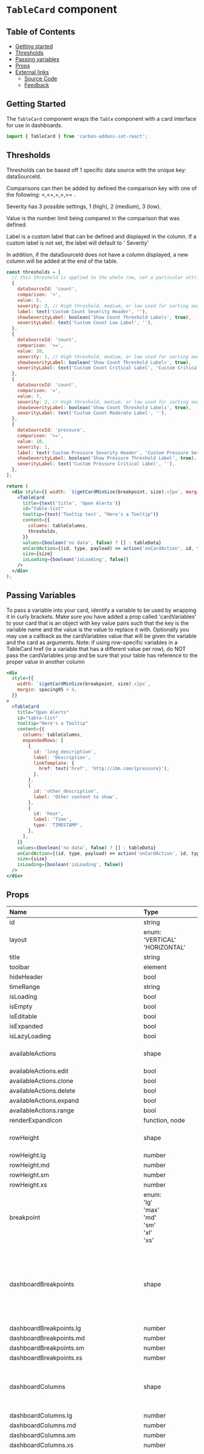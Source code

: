 # `TableCard` component

## Table of Contents

- [Getting started](#getting-started)
- [Thresholds](#thresholds)
- [Passing variables](#passing-variables)
- [Props](#props)
- [External links](#external-links)
  - [Source Code](#source-code)
  - [Feedback](#feedback)

## Getting Started

The `TableCard` component wraps the `Table` component with a card interface for use in dashboards.

```jsx
import { TableCard } from 'carbon-addons-iot-react';
```

## Thresholds

Thresholds can be based off 1 specific data source with the unique key: dataSourceId.

Comparisons can then be added by defined the comparison key with one of the following: <,<=,=,>,>= .

Severity has 3 possible settings, 1 (high), 2 (medium), 3 (low).

Value is the number limit being compared in the comparison that was defined.

Label is a custom label that can be defined and displayed in the column. If a custom label is not set,
the label will default to '<dataSourceId> Severity'

In addition, if the dataSourceId does not have a column displayed, a new column will be added at the end
of the table.

```jsx
const thresholds = [
  // this threshold is applied to the whole row, not a particular attribute
  {
    dataSourceId: 'count',
    comparison: '<',
    value: 5,
    severity: 3, // High threshold, medium, or low used for sorting and defined filtration
    label: text('Custom Count Severity Header', ''),
    showSeverityLabel: boolean('Show Count Threshold Labels', true),
    severityLabel: text('Custom Count Low Label', ''),
  },
  {
    dataSourceId: 'count',
    comparison: '>=',
    value: 10,
    severity: 1, // High threshold, medium, or low used for sorting and defined filtration
    showSeverityLabel: boolean('Show Count Threshold Labels', true),
    severityLabel: text('Custom Count Critical Label', 'Custom Critical'),
  },
  {
    dataSourceId: 'count',
    comparison: '=',
    value: 7,
    severity: 2, // High threshold, medium, or low used for sorting and defined filtration
    showSeverityLabel: boolean('Show Count Threshold Labels', true),
    severityLabel: text('Custom Count Moderate Label', ''),
  },
  {
    dataSourceId: 'pressure',
    comparison: '>=',
    value: 10,
    severity: 1,
    label: text('Custom Pressure Severity Header', 'Custom Pressure Severity Header'),
    showSeverityLabel: boolean('Show Pressure Threshold Label', true),
    severityLabel: text('Custom Pressure Critical Label', ''),
  },
];

return (
  <div style={{ width: `${getCardMinSize(breakpoint, size).x}px`, margin: 20 }}>
    <TableCard
      title={text('title', 'Open Alerts')}
      id="table-list"
      tooltip={text('Tooltip text', "Here's a Tooltip")}
      content={{
        columns: tableColumns,
        thresholds,
      }}
      values={boolean('no data', false) ? [] : tableData}
      onCardAction={(id, type, payload) => action('onCardAction', id, type, payload)}
      size={size}
      isLoading={boolean('isLoading', false)}
    />
  </div>
);
```

## Passing Variables

To pass a variable into your card, identify a variable to be used by wrapping it in curly brackets.
Make sure you have added a prop called 'cardVariables' to your card that is an object with key value pairs such that the key is the variable name and the value is the value to replace it with.
Optionally you may use a callback as the cardVariables value that will be given the variable and the card as arguments.
Note: if using row-specific variables in a TableCard href (ie a variable that has a different value per row),
do NOT pass the cardVariables prop and be sure that your table has reference to the proper value in another column

```jsx
<div
  style={{
    width: `${getCardMinSize(breakpoint, size).x}px`,
    margin: spacing05 + 4,
  }}
>
  <TableCard
    title="Open Alerts"
    id="table-list"
    tooltip="Here's a Tooltip"
    content={{
      columns: tableColumns,
      expandedRows: [
        {
          id: 'long_description',
          label: 'Description',
          linkTemplate: {
            href: text('href', 'http://ibm.com/{pressure}'),
          },
        },
        {
          id: 'other_description',
          label: 'Other content to show',
        },
        {
          id: 'hour',
          label: 'Time',
          type: 'TIMESTAMP',
        },
      ],
    }}
    values={boolean('no data', false) ? [] : tableData}
    onCardAction={(id, type, payload) => action('onCardAction', id, type, payload)}
    size={size}
    isLoading={boolean('isLoading', false)}
  />
</div>
```

## Props

| Name                                           | Type                                                                                                                                                                     | Default                                                                   | Description                                                                                                                                        |
| :--------------------------------------------- | :----------------------------------------------------------------------------------------------------------------------------------------------------------------------- | :------------------------------------------------------------------------ | :------------------------------------------------------------------------------------------------------------------------------------------------- |
| id                                             | string                                                                                                                                                                   |                                                                           |                                                                                                                                                    |
| layout                                         | enum: <br/>'VERTICAL'<br/>'HORIZONTAL'<br/>                                                                                                                              |                                                                           |                                                                                                                                                    |
| title                                          | string                                                                                                                                                                   | undefined                                                                 |                                                                                                                                                    |
| toolbar                                        | element                                                                                                                                                                  | undefined                                                                 |                                                                                                                                                    |
| hideHeader                                     | bool                                                                                                                                                                     | false                                                                     |                                                                                                                                                    |
| timeRange                                      | string                                                                                                                                                                   | undefined                                                                 |                                                                                                                                                    |
| isLoading                                      | bool                                                                                                                                                                     | false                                                                     |                                                                                                                                                    |
| isEmpty                                        | bool                                                                                                                                                                     | false                                                                     |                                                                                                                                                    |
| isEditable                                     | bool                                                                                                                                                                     | false                                                                     |                                                                                                                                                    |
| isExpanded                                     | bool                                                                                                                                                                     | false                                                                     |                                                                                                                                                    |
| isLazyLoading                                  | bool                                                                                                                                                                     | false                                                                     |                                                                                                                                                    |
| availableActions                               | shape                                                                                                                                                                    | { edit: false, clone: false, delete: false, range: false, expand: false,} |                                                                                                                                                    |
| availableActions.edit                          | bool                                                                                                                                                                     |                                                                           |                                                                                                                                                    |
| availableActions.clone                         | bool                                                                                                                                                                     |                                                                           |                                                                                                                                                    |
| availableActions.delete                        | bool                                                                                                                                                                     |                                                                           |                                                                                                                                                    |
| availableActions.expand                        | bool                                                                                                                                                                     |                                                                           |                                                                                                                                                    |
| availableActions.range                         | bool                                                                                                                                                                     |                                                                           |                                                                                                                                                    |
| renderExpandIcon                               | function, node                                                                                                                                                           | undefined                                                                 |                                                                                                                                                    |
| rowHeight                                      | shape                                                                                                                                                                    |                                                                           | Row height in pixels for each layout                                                                                                               |
| rowHeight.lg                                   | number                                                                                                                                                                   |                                                                           |                                                                                                                                                    |
| rowHeight.md                                   | number                                                                                                                                                                   |                                                                           |                                                                                                                                                    |
| rowHeight.sm                                   | number                                                                                                                                                                   |                                                                           |                                                                                                                                                    |
| rowHeight.xs                                   | number                                                                                                                                                                   |                                                                           |                                                                                                                                                    |
| breakpoint                                     | enum: <br>'lg'<br>'max'<br>'md'<br>'sm'<br>'xl'<br>'xs'<br>                                                                                                              |                                                                           |                                                                                                                                                    |
| dashboardBreakpoints                           | shape                                                                                                                                                                    |                                                                           | media query pixel measurement that determines which particular dashboard layout should be used                                                     |
| dashboardBreakpoints.lg                        | number                                                                                                                                                                   |                                                                           |                                                                                                                                                    |
| dashboardBreakpoints.md                        | number                                                                                                                                                                   |                                                                           |                                                                                                                                                    |
| dashboardBreakpoints.sm                        | number                                                                                                                                                                   |                                                                           |                                                                                                                                                    |
| dashboardBreakpoints.xs                        | number                                                                                                                                                                   |                                                                           |                                                                                                                                                    |
| dashboardColumns                               | shape                                                                                                                                                                    |                                                                           | map of number of columns to a given dashboard layout                                                                                               |
| dashboardColumns.lg                            | number                                                                                                                                                                   |                                                                           |                                                                                                                                                    |
| dashboardColumns.md                            | number                                                                                                                                                                   |                                                                           |                                                                                                                                                    |
| dashboardColumns.sm                            | number                                                                                                                                                                   |                                                                           |                                                                                                                                                    |
| dashboardColumns.xs                            | number                                                                                                                                                                   |                                                                           |                                                                                                                                                    |
| cardDimensions                                 | shape [see cardDimensions prop](#carddimensions-prop)                                                                                                                    |                                                                           | array of configurable sizes to dimensions. The numbered sizes represent the number of columns and rows the card spans at that size and breakpoint. |
| i18n                                           | shape                                                                                                                                                                    |                                                                           |                                                                                                                                                    |
| i18n.noDataLabel                               | string                                                                                                                                                                   | 'No data is available for this time range.'                               |                                                                                                                                                    |
| i18n.noDataShortLabel                          | string                                                                                                                                                                   | 'No data'                                                                 |                                                                                                                                                    |
| i18n.errorLoadingDataLabel                     | string                                                                                                                                                                   | 'Error loading data for this card: '                                      |                                                                                                                                                    |
| i18n.errorLoadingDataShortLabel                | string                                                                                                                                                                   | 'Data error.'                                                             |                                                                                                                                                    |
| i18n.rollingPeriodLabel                        | string                                                                                                                                                                   | 'Rolling period'                                                          |                                                                                                                                                    |
| i18n.last24HoursLabel                          | string                                                                                                                                                                   | 'Last 24 hrs'                                                             |                                                                                                                                                    |
| i18n.last7DaysLabel                            | string                                                                                                                                                                   | 'Last 7 days'                                                             |                                                                                                                                                    |
| i18n.lastMonthLabel                            | string                                                                                                                                                                   | 'Last month'                                                              |                                                                                                                                                    |
| i18n.lastQuarterLabel                          | string                                                                                                                                                                   | 'Last quarter'                                                            |                                                                                                                                                    |
| i18n.periodToDateLabel                         | string                                                                                                                                                                   | 'Period to date'                                                          |                                                                                                                                                    |
| i18n.thisWeekLabel                             | string                                                                                                                                                                   | 'This week'                                                               |                                                                                                                                                    |
| i18n.thisMonthLabel                            | string                                                                                                                                                                   | 'This month'                                                              |                                                                                                                                                    |
| i18n.thisQuarterLabel                          | string                                                                                                                                                                   | 'This quarter'                                                            |                                                                                                                                                    |
| i18n.thisYearLabel                             | string                                                                                                                                                                   | 'This year'                                                               |                                                                                                                                                    |
| i18n.hourlyLabel                               | string                                                                                                                                                                   | 'Hourly'                                                                  |                                                                                                                                                    |
| i18n.dailyLabel                                | string                                                                                                                                                                   | 'Daily'                                                                   |                                                                                                                                                    |
| i18n.weeklyLabel                               | string                                                                                                                                                                   | 'Weekly'                                                                  |                                                                                                                                                    |
| i18n.monthlyLabel                              | string                                                                                                                                                                   | 'Monthly'                                                                 |                                                                                                                                                    |
| i18n.defaultLabel                              | node                                                                                                                                                                     | 'Default'                                                                 |                                                                                                                                                    |
| i18n.selectTimeRangeLabel                      | string                                                                                                                                                                   | 'Select time range'                                                       |                                                                                                                                                    |
| i18n.editCardLabel                             | string                                                                                                                                                                   | 'Edit card'                                                               |                                                                                                                                                    |
| i18n.cloneCardLabel                            | string                                                                                                                                                                   | 'Clone card'                                                              |                                                                                                                                                    |
| i18n.deleteCardLabel                           | string                                                                                                                                                                   | 'Delete card'                                                             |                                                                                                                                                    |
| i18n.expandLabel                               | string                                                                                                                                                                   | 'Expand to fullscreen'                                                    |                                                                                                                                                    |
| i18n.closeLabel                                | string                                                                                                                                                                   | 'Close'                                                                   |                                                                                                                                                    |
| i18n.loadingDataLabel                          | string                                                                                                                                                                   |                                                                           |                                                                                                                                                    |
| i18n.overflowMenuDescription                   | string                                                                                                                                                                   | 'Open and close list of options'                                          |                                                                                                                                                    |
| i18n.criticalLabel                             | string                                                                                                                                                                   | 'Critical'                                                                |                                                                                                                                                    |
| i18n.moderateLabel                             | string                                                                                                                                                                   | 'Moderate'                                                                |                                                                                                                                                    |
| i18n.lowLabel                                  | string                                                                                                                                                                   | 'Low'                                                                     |                                                                                                                                                    |
| i18n.selectSeverityPlaceholder                 | string                                                                                                                                                                   | 'Select a severity'                                                       |                                                                                                                                                    |
| i18n.searchPlaceholder                         | string                                                                                                                                                                   | 'Search'                                                                  |                                                                                                                                                    |
| i18n.filterButtonAria                          | string                                                                                                                                                                   | 'Filters'                                                                 |                                                                                                                                                    |
| i18n.defaultFilterStringPlaceholdText          | string                                                                                                                                                                   | 'Type and hit enter to apply'                                             |                                                                                                                                                    |
| i18n.downloadIconDescription                   | string                                                                                                                                                                   | 'Download table content'                                                  |                                                                                                                                                    |
| onMouseDown                                    | function                                                                                                                                                                 | undefined                                                                 |                                                                                                                                                    |
| onMouseUp                                      | function                                                                                                                                                                 | undefined                                                                 |                                                                                                                                                    |
| onTouchEnd                                     | function                                                                                                                                                                 | undefined                                                                 |                                                                                                                                                    |
| onTouchStart                                   | function                                                                                                                                                                 | undefined                                                                 |                                                                                                                                                    |
| onScroll                                       | function                                                                                                                                                                 | undefined                                                                 |                                                                                                                                                    |
| onFocus                                        | function                                                                                                                                                                 | undefined                                                                 |                                                                                                                                                    |
| onBlur                                         | function                                                                                                                                                                 | undefined                                                                 |                                                                                                                                                    |
| tabIndex                                       | number                                                                                                                                                                   | undefined                                                                 |                                                                                                                                                    |
| testID                                         | string                                                                                                                                                                   | CardWrapper.defaultProps.testID                                           |                                                                                                                                                    |
| tooltip                                        | node                                                                                                                                                                     |                                                                           |                                                                                                                                                    |
| title                                          | string                                                                                                                                                                   |                                                                           |                                                                                                                                                    |
| size                                           | enum:<br>&nbsp;CARD_SIZES.LARGE<br>&nbsp;CARD_SIZES.LARGEWIDE<br>                                                                                                        | CARD_SIZES.LARGE                                                          |                                                                                                                                                    |
| <span style="color: #31a148">content \*</span> | shape                                                                                                                                                                    |                                                                           |                                                                                                                                                    |
| content.columns                                | arrayOf(object)                                                                                                                                                          |                                                                           |                                                                                                                                                    |
| content.columns[].dataSourceId                 | string                                                                                                                                                                   |                                                                           |                                                                                                                                                    |
| content.columns[].width                        | number                                                                                                                                                                   |                                                                           |                                                                                                                                                    |
| content.columns[].label                        | string                                                                                                                                                                   |                                                                           |                                                                                                                                                    |
| content.columns[].priority                     | number                                                                                                                                                                   |                                                                           |                                                                                                                                                    |
| content.columns[].renderDataFunction           | function                                                                                                                                                                 |                                                                           |                                                                                                                                                    |
| content.columns[].type                         | string                                                                                                                                                                   |                                                                           |                                                                                                                                                    |
| content.columns[].linkTemplate                 | shape                                                                                                                                                                    |                                                                           |                                                                                                                                                    |
| content.columns[].linkTemplate.href            | string                                                                                                                                                                   |                                                                           |                                                                                                                                                    |
| content.columns[].linkTemplate.target          | string                                                                                                                                                                   |                                                                           |                                                                                                                                                    |
| content.showHeader                             | bool                                                                                                                                                                     |                                                                           |                                                                                                                                                    |
| content.expandedRows                           | arrayOf(object)                                                                                                                                                          |                                                                           |                                                                                                                                                    |
| content.expandedRows[].id                      | string                                                                                                                                                                   |                                                                           |                                                                                                                                                    |
| content.expandedRows[].label                   | string                                                                                                                                                                   |                                                                           |                                                                                                                                                    |
| content.expandedRows[].linkTemplate            | shape                                                                                                                                                                    |                                                                           |                                                                                                                                                    |
| content.expandedRows[].linkTemplate.href       | string                                                                                                                                                                   |                                                                           |                                                                                                                                                    |
| content.expandedRows[].linkTemplate.target     | string                                                                                                                                                                   |                                                                           |                                                                                                                                                    |
| content.expandedRows[].type                    | string                                                                                                                                                                   |                                                                           |                                                                                                                                                    |
| content.thresholds                             | arrayOf(object)                                                                                                                                                          |                                                                           |                                                                                                                                                    |
| content.thresholds[].dataSourceId              | string                                                                                                                                                                   |                                                                           |                                                                                                                                                    |
| content.thresholds[].comparison                | enum: <br/>'>'<br/>'<'<br/>'='<br/>'<='<br/>'>='                                                                                                                         |                                                                           |                                                                                                                                                    |
| content.thresholds[].value                     | string, number                                                                                                                                                           |                                                                           |                                                                                                                                                    |
| content.thresholds[].severity                  | enum: <br/>1<br/>2<br/>3                                                                                                                                                 |                                                                           |                                                                                                                                                    |
| content.thresholds[].color                     | string                                                                                                                                                                   |                                                                           | optional overrides for color and icon                                                                                                              |
| content.thresholds[].icon                      | string                                                                                                                                                                   |                                                                           | Custom threshold icon name                                                                                                                         |
| content.thresholds[].label                     | string                                                                                                                                                                   |                                                                           | Custom threshold label text                                                                                                                        |
| content.thresholds[].showSeverityLabel         | bool                                                                                                                                                                     |                                                                           | Optionally shows threshold severity label text. Shows by default                                                                                   |
| content.thresholds[].severityLabel             | string                                                                                                                                                                   |                                                                           | Optionally changes threshold severity label text                                                                                                   |
| content.thresholds[].showOnContent             | bool                                                                                                                                                                     |                                                                           | Shows column when there is no data                                                                                                                 |
| content.sort                                   | enum: <br/>'ASC'<br/>'DESC'                                                                                                                                              |                                                                           |                                                                                                                                                    |
| content.emptyMessage                           | node                                                                                                                                                                     |                                                                           |                                                                                                                                                    |
| value                                          | arrayOf(object)                                                                                                                                                          |                                                                           |                                                                                                                                                    |
| value[].id                                     | string                                                                                                                                                                   |                                                                           |                                                                                                                                                    |
| value[].values                                 | object                                                                                                                                                                   |                                                                           |                                                                                                                                                    |
| value[].actions                                | arrayOf(object)                                                                                                                                                          |                                                                           |                                                                                                                                                    |
| value[].actions[].id                           | string                                                                                                                                                                   |                                                                           |                                                                                                                                                    |
| value[].actions[].label                        | string                                                                                                                                                                   |                                                                           |                                                                                                                                                    |
| value[].actions[].icon                         | enum: <br/>'caretUp'<br/>'caretDown' <br/>'edit' <br/>'close' <br/>'checkmark' <br/>'warning' <br/>'arrowUp' <br/>'arrowDown' <br/>'user' <br/>'info' <br/>'help'\|shape |                                                                           |                                                                                                                                                    |
| value[].actions[].icon.width                   | string                                                                                                                                                                   |                                                                           |                                                                                                                                                    |
| value[].actions[].icon.height                  | string                                                                                                                                                                   |                                                                           |                                                                                                                                                    |
| value[].actions[].icon.viewBox                 | string                                                                                                                                                                   |                                                                           |                                                                                                                                                    |
| value[].actions[].svgData                      | object                                                                                                                                                                   |                                                                           |                                                                                                                                                    |
| cardVariables                                  | objectOf({\[string\]: string,function,number,bool})                                                                                                                      |                                                                           |                                                                                                                                                    |
| locale                                         | string                                                                                                                                                                   | 'en'                                                                      |                                                                                                                                                    |

### cardDimensions Prop

| Name                       | Type   | Default | Description |
| :------------------------- | :----- | :------ | :---------- |
| cardDimensions.XSMALL      | shape  |         |             |
| cardDimensions.XSMALL.lg   | shape  |         |             |
| cardDimensions.XSMALL.lg.w | number |         |             |
| cardDimensions.XSMALL.lg.h | number |         |             |
| cardDimensions.XSMALL.md   | shape  |         |             |
| cardDimensions.XSMALL.md.w | number |         |             |
| cardDimensions.XSMALL.md.h | number |         |             |
| cardDimensions.XSMALL.sm   | shape  |         |             |
| cardDimensions.XSMALL.sm.w | number |         |             |
| cardDimensions.XSMALL.sm.h | number |         |             |
| cardDimensions.XSMALL.xs   | shape  |         |             |
| cardDimensions.XSMALL.xs.w | number |         |             |
| cardDimensions.XSMALL.xs.h | number |         |             |
| cardDimensions.SMALL       | shape  |         |             |
| cardDimensions.SMALL.lg    | shape  |         |             |
| cardDimensions.SMALL.lg.w  | number |         |             |
| cardDimensions.SMALL.lg.h  | number |         |             |
| cardDimensions.SMALL.md    | shape  |         |             |
| cardDimensions.SMALL.md.w  | number |         |             |
| cardDimensions.SMALL.md.h  | number |         |             |
| cardDimensions.SMALL.sm    | shape  |         |             |
| cardDimensions.SMALL.sm.w  | number |         |             |
| cardDimensions.SMALL.sm.h  | number |         |             |
| cardDimensions.SMALL.xs    | shape  |         |             |
| cardDimensions.SMALL.xs.w  | number |         |             |
| cardDimensions.SMALL.xs.h  | number |         |             |
| cardDimensions.TALL        | shape  |         |             |
| cardDimensions.TALL.lg     | shape  |         |             |
| cardDimensions.TALL.lg.w   | number |         |             |
| cardDimensions.TALL.lg.h   | number |         |             |
| cardDimensions.TALL.md     | shape  |         |             |
| cardDimensions.TALL.md.w   | number |         |             |
| cardDimensions.TALL.md.h   | number |         |             |
| cardDimensions.TALL.sm     | shape  |         |             |
| cardDimensions.TALL.sm.w   | number |         |             |
| cardDimensions.TALL.sm.h   | number |         |             |
| cardDimensions.TALL.xs     | shape  |         |             |
| cardDimensions.TALL.xs.w   | number |         |             |
| cardDimensions.TALL.xs.h   | number |         |             |
| cardDimensions.MEDIUM      | shape  |         |             |
| cardDimensions.MEDIUM.lg   | shape  |         |             |
| cardDimensions.MEDIUM.lg.w | number |         |             |
| cardDimensions.MEDIUM.lg.h | number |         |             |
| cardDimensions.MEDIUM.md   | shape  |         |             |
| cardDimensions.MEDIUM.md.w | number |         |             |
| cardDimensions.MEDIUM.md.h | number |         |             |
| cardDimensions.MEDIUM.sm   | shape  |         |             |
| cardDimensions.MEDIUM.sm.w | number |         |             |
| cardDimensions.MEDIUM.sm.h | number |         |             |
| cardDimensions.MEDIUM.xs   | shape  |         |             |
| cardDimensions.MEDIUM.xs.w | number |         |             |
| cardDimensions.MEDIUM.xs.h | number |         |             |
| cardDimensions.WIDE        | shape  |         |             |
| cardDimensions.WIDE.lg     | shape  |         |             |
| cardDimensions.WIDE.lg.w   | number |         |             |
| cardDimensions.WIDE.lg.h   | number |         |             |
| cardDimensions.WIDE.md     | shape  |         |             |
| cardDimensions.WIDE.md.w   | number |         |             |
| cardDimensions.WIDE.md.h   | number |         |             |
| cardDimensions.WIDE.sm     | shape  |         |             |
| cardDimensions.WIDE.sm.w   | number |         |             |
| cardDimensions.WIDE.sm.h   | number |         |             |
| cardDimensions.WIDE.xs     | shape  |         |             |
| cardDimensions.WIDE.xs.w   | number |         |             |
| cardDimensions.WIDE.xs.h   | number |         |             |
| cardDimensions.LARGE       | shape  |         |             |
| cardDimensions.LARGE.lg    | shape  |         |             |
| cardDimensions.LARGE.lg.w  | number |         |             |
| cardDimensions.LARGE.lg.h  | number |         |             |
| cardDimensions.LARGE.md    | shape  |         |             |
| cardDimensions.LARGE.md.w  | number |         |             |
| cardDimensions.LARGE.md.h  | number |         |             |
| cardDimensions.LARGE.sm    | shape  |         |             |
| cardDimensions.LARGE.sm.w  | number |         |             |
| cardDimensions.LARGE.sm.h  | number |         |             |
| cardDimensions.LARGE.xs    | shape  |         |             |
| cardDimensions.LARGE.xs.w  | number |         |             |
| cardDimensions.LARGE.xs.h  | number |         |             |
| cardDimensions.XLARGE      | shape  |         |             |
| cardDimensions.XLARGE.lg   | shape  |         |             |
| cardDimensions.XLARGE.lg.w | number |         |             |
| cardDimensions.XLARGE.lg.h | number |         |             |
| cardDimensions.XLARGE.md   | shape  |         |             |
| cardDimensions.XLARGE.md.w | number |         |             |
| cardDimensions.XLARGE.md.h | number |         |             |
| cardDimensions.XLARGE.sm   | shape  |         |             |
| cardDimensions.XLARGE.sm.w | number |         |             |
| cardDimensions.XLARGE.sm.h | number |         |             |
| cardDimensions.XLARGE.xs   | shape  |         |             |
| cardDimensions.XLARGE.xs.w | number |         |             |
| cardDimensions.XLARGE.xs.h | number |         |             |

## External Links

### Source Code

[Source code](https://github.com/carbon-design-system/carbon-addons-iot-react/tree/next/packages/react/src/components/TableCard)

### Feedback

Help us improve this component by providing feedback, asking questions on Slack, or updating this file on
[GitHub](https://github.com/carbon-design-system/carbon-addons-iot-react/tree/next/packages/react/src/components/TableCard/TableCard.md).
